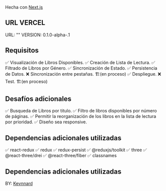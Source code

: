 Hecha con [Next.js](https://nextjs.org/)

## URL VERCEL

URL: ""
VERSION: 0.1.0-alpha-.1

## Requisitos

✅ Visualización de Libros Disponibles.
✅ Creación de Lista de Lectura.
✅ Filtrado de Libros por Género.
✅ Sincronización de Estado.
✅ Persistencia de Datos.
❌ Sincronización entre pestañas. 🏗️(en proceso)
✅ Despliegue.
❌ Test. 🏗️(en proceso)

## Desafíos adicionales

✅ Busqueda de Libros por titulo.
✅ Filtro de libros disponibles por número de páginas.
✅ Permitir la reorganización de los libros en la lista de lectura por prioridad.
✅ Diseño sea responsive.

## Dependencias adicionales utilizadas

✅ react-redux
✅ redux
✅ redux-persist
✅ @reduxjs/toolkit
✅ three
✅ @react-three/drei
✅ @react-three/fiber
✅ classnames

## Dependencias adicionales utilizadas

BY: <a href="https://github.com/kevnnard" target="_blank">Kevnnard</a>
